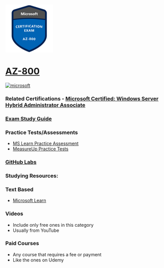 <img src="/Images/certs/az-800.png" width="150" height="150">

# [AZ-800](https://learn.microsoft.com/certifications/exams/az-800)

<a href='https://learn.microsoft.com/en-us/certifications/browse/?type=role-based&levels=intermediate' target="_blank"><img alt='microsoft' src='https://img.shields.io/badge/associate-100000?style=for-the-badge&logo=microsoft&logoColor=white&labelColor=0078D4&color=212221'/></a> 

### Related Certifications - [Microsoft Certified: Windows Server Hybrid Administrator Associate](https://learn.microsoft.com/en-us/certifications/windows-server-hybrid-administrator)

### [Exam Study Guide](https://aka.ms/az800-studyguide)

### Practice Tests/Assessments
- [MS Learn Practice Assessment](https://learn.microsoft.com/certifications/exams/az-800/practice/assessment?assessment-type=practice&assessmentId=67)
- [MeasureUp Practice Tests](https://www.measureup.com/microsoft-practice-test-az-800-administering-windows-server-hybrid-core-infrastructure.html)

### [GitHub Labs](https://aka.ms/az800labs)

### Studying Resources:

### Text Based
- [Microsoft Learn](https://learn.microsoft.com/certifications/exams/az-800)
### Videos
- Include only free ones in this category
- Usually from YouTube
### Paid Courses
- Any course that requires a fee or payment
- Like the ones on Udemy
